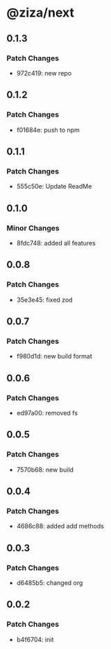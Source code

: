 # @ziza/next

## 0.1.3

### Patch Changes

- 972c419: new repo

## 0.1.2

### Patch Changes

- f01684e: push to npm

## 0.1.1

### Patch Changes

- 555c50e: Update ReadMe

## 0.1.0

### Minor Changes

- 8fdc748: added all features

## 0.0.8

### Patch Changes

- 35e3e45: fixed zod

## 0.0.7

### Patch Changes

- f980d1d: new build format

## 0.0.6

### Patch Changes

- ed97a00: removed fs

## 0.0.5

### Patch Changes

- 7570b68: new build

## 0.0.4

### Patch Changes

- 4686c88: added add methods

## 0.0.3

### Patch Changes

- d6485b5: changed org

## 0.0.2

### Patch Changes

- b4f6704: init
